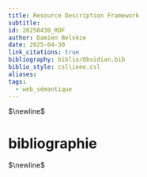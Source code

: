 ```yaml
---
title: Resource Description Framework
subtitle: 
id: 20250430_RDF
author: Damien Belvèze
date: 2025-04-30
link_citations: true
bibliography: biblio/Obsidian.bib
biblio_style: csl\ieee.csl
aliases: 
tags:
  - web_sémantique
---
```




$\newline$
# bibliographie
$\newline$






